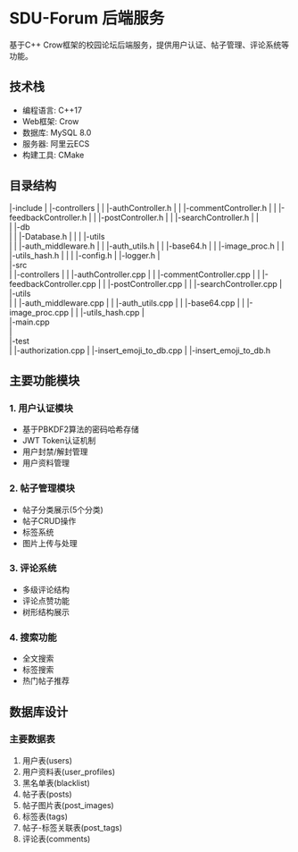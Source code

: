 # SDU-Forum 后端服务

基于C++ Crow框架的校园论坛后端服务，提供用户认证、帖子管理、评论系统等功能。

## 技术栈

- 编程语言: C++17
- Web框架: Crow
- 数据库: MySQL 8.0
- 服务器: 阿里云ECS
- 构建工具: CMake

## 目录结构

|-include
| |-controllers
| | |-authController.h
| | |-commentController.h
| | |-feedbackController.h
| | |-postController.h
| | |-searchController.h
| |  
| |-db  
| | |-Database.h
| |
| |-utils  
| | |-auth_middleware.h
| | |-auth_utils.h
| | |-base64.h
| | |-image_proc.h
| | |-utils_hash.h
| |
| |-config.h
| |-logger.h
|  
|-src  
| |-controllers
| | |-authController.cpp
| | |-commentController.cpp
| | |-feedbackController.cpp
| | |-postController.cpp
| | |-searchController.cpp
| |-utils  
| | |-auth_middleware.cpp
| | |-auth_utils.cpp
| | |-base64.cpp
| | |-image_proc.cpp
| | |-utils_hash.cpp
|  
|-main.cpp  
|  
|-test  
| |-authorization.cpp
| |-insert_emoji_to_db.cpp
| |-insert_emoji_to_db.h

## 主要功能模块

### 1. 用户认证模块
- 基于PBKDF2算法的密码哈希存储
- JWT Token认证机制
- 用户封禁/解封管理
- 用户资料管理

### 2. 帖子管理模块
- 帖子分类展示(5个分类)
- 帖子CRUD操作
- 标签系统
- 图片上传与处理

### 3. 评论系统
- 多级评论结构
- 评论点赞功能
- 树形结构展示

### 4. 搜索功能
- 全文搜索
- 标签搜索
- 热门帖子推荐

## 数据库设计

### 主要数据表
1. 用户表(users)
2. 用户资料表(user_profiles)
3. 黑名单表(blacklist)
4. 帖子表(posts)
5. 帖子图片表(post_images)
6. 标签表(tags)
7. 帖子-标签关联表(post_tags)
8. 评论表(comments)

